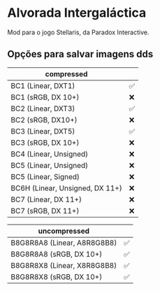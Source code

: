 # Alvorada Intergaláctica

Mod para o jogo Stellaris, da Paradox Interactive.

## Opções para salvar imagens dds

| compressed |  |
|--|--|
| BC1 (Linear, DXT1) | ✅ |
| BC1 (sRGB, DX 10+) | ❌ |
| BC2 (Linear, DXT3) | ✅ |
| BC2 (sRGB, DX10+) | ❌ |
| BC3 (Linear, DXT5) | ✅ |
| BC3 (sRGB, DX 10+) | ❌ |
| BC4 (Linear, Unsigned) | ❌ |
| BC5 (Linear, Unsigned) | ❌ |
| BC5 (Linear, Signed) | ❌ |
| BC6H (Linear, Unsigned, DX 11+) | ❌ |
| BC7 (Linear, DX 11+) | ❌ |
| BC7 (sRGB, DX 11+) | ❌ |


| uncompressed | |
|--|--|
| B8G8R8A8 (Linear, A8R8G8B8) | ✅ |
| B8G8R8A8 (sRGB, DX 10+) | ✅ |
| B8G8R8X8 (Linear, X8R8G8B8) | ✅ |
| B8G8R8X8 (sRGB, DX 10+) | ✅ |
